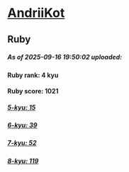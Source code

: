 # [AndriiKot](https://www.codewars.com/users/AndriiKot) 
## Ruby

##### As of 2025-09-16 19:50:02 uploaded:

#### Ruby rank: 4 kyu

#### Ruby score: 1021

##### [5-kyu: 15](https://github.com/AndriiKot/Ruby__CodeWars/tree/main/kyu-5)

##### [6-kyu: 39](https://github.com/AndriiKot/Ruby__CodeWars/tree/main/kyu-6)

##### [7-kyu: 52](https://github.com/AndriiKot/Ruby__CodeWars/tree/main/kyu-7)

##### [8-kyu: 119](https://github.com/AndriiKot/Ruby__CodeWars/tree/main/kyu-8)

